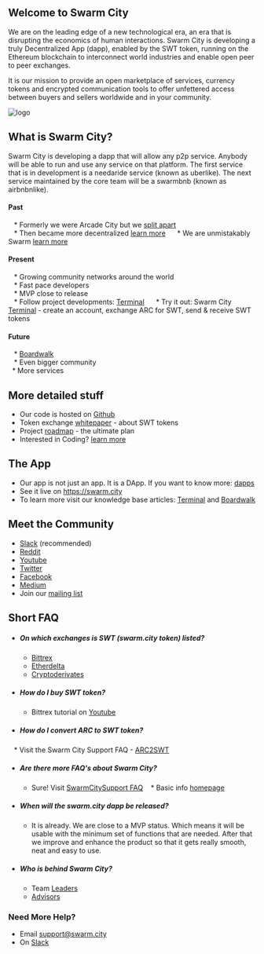 ## Welcome to Swarm City


We are on the leading edge of a new technological era, an era that is disrupting the economics of human interactions. Swarm City is developing a truly Decentralized App (dapp), enabled by the SWT token, running on the Ethereum blockchain to interconnect world industries and enable open peer to peer exchanges.

It is our mission to provide an open marketplace of services, currency tokens and encrypted communication tools to offer unfettered access between buyers and sellers worldwide and in your community.

![logo](https://cloud.githubusercontent.com/assets/17633374/24324365/97c8c0de-115b-11e7-943a-0d946ee2e06b.png)

## What is Swarm City?

Swarm City is developing a dapp that will allow any p2p service. Anybody will be able to run and use any service on that platform. The first service that is in development is a needaride service (known as uberlike). The next service maintained by the core team will be a swarmbnb (known as airbnbnlike).  

#### Past

    * Formerly we were Arcade City but we [split apart](https://press.swarm.city/forking-a-brand-cde5de87d46a)  
    * Then became more decentralized [learn more](https://press.swarm.city/happy-new-year-a52f80043cc7#.uco0arcyo)  
    * We are unmistakably Swarm [learn more](https://press.swarm.city/unmistakably-swarm-city-9522606f88)  

#### Present

    * Growing community networks around the world  
    * Fast pace developers  
    * MVP close to release  
    * Follow project developments: [Terminal](https://press.swarm.city/launch-swarm-city-terminal-f32a8264d98f#.87579vodh)   
    * Try it out: Swarm City [Terminal](https://swarm.city) - create an account, exchange ARC for SWT, send & receive SWT tokens   

#### Future

    * [Boardwalk](https://press.swarm.city/swarm-city-boardwalk-overview-9a362f19411f#.8pruqahmj)  
    * Even bigger community  
    * More services   

## More detailed stuff

* Our code is hosted on [Github](https://github.com/swarmcity)
* Token exchange [whitepaper](https://github.com/swarmcity/sc-token/blob/master/token-exchange-miniwhitepaper.md) - about SWT tokens
* Project [roadmap](https://press.swarm.city/unmistakably-swarm-city-9522606f88) - the ultimate plan
* Interested in Coding? [learn more](https://dappsforbeginners.wordpress.com/)

## The App  

* Our app is not just an app. It is a DApp. If you want to know more: [dapps](http://ethereum.stackexchange.com/questions/383/what-is-a-dapp) 
* See it live on https://swarm.city
* To learn more visit our knowledge base articles: [Terminal](https://queenbeesc.github.io/swarm.city-Terminal/) and [Boardwalk](https://queenbeesc.github.io/swarm.city-Boardwalk/)

## Meet the Community

* [Slack](https://slackinvite.swarm.city/) (recommended)
* [Reddit](https://www.reddit.com/r/SwarmCity/)
* [Youtube](https://www.youtube.com/channel/UCsHBWn_ytZ3xdMbTyYe5Ifg/videos)
* [Twitter](https://twitter.com/SwarmCity)
* [Facebook](https://www.facebook.com/groups/SwarmCity/)
* [Medium](https://press.swarm.city/about)
* Join our [mailing list](http://eepurl.com/cH1485)


## Short FAQ

* ##### On which exchanges is SWT (swarm.city token) listed? 
    * [Bittrex](https://bittrex.com/Market/Index?MarketName=BTC-SWT)
    * [Etherdelta](https://etherdelta.github.io/#SWT-ETH)
    * [Cryptoderivates](https://cryptoderivatives.market/token/SWT)
 
* ##### How do I buy SWT token? 
    * Bittrex tutorial on [Youtube](https://www.youtube.com/watch?v=CJIOeYI-e7o)

* ##### How do I convert ARC to SWT token?
    * Visit the Swarm City Support FAQ - [ARC2SWT](https://swarmcitysupport.github.io/FAQ/#arc-to-swt-token-exchange)

* ##### Are there more FAQ's about Swarm City?

    * Sure! Visit [SwarmCitySupport FAQ](https://swarmcitysupport.github.io/FAQ/)
    * Basic info [homepage](https://faq.swarm.city/) 

* ##### When will the swarm.city dapp be released?
    * It is already. We are close to a MVP status. Which means it will be  usable with the minimum set of functions that are needed. After that we improve and enhance the product so that it gets really smooth, neat and easy to use. 

* ##### Who is behind Swarm City?
    * Team [Leaders](https://getactivein.swarm.city/)
    * [Advisors](https://advisors.swarm.city/)

### Need More Help?

* Email support@swarm.city
* On [Slack](https://swarmcity.slack.com/messages/support/)




